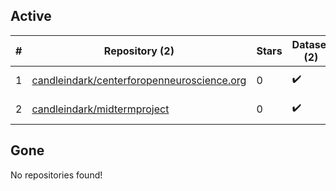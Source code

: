 ## Active
| # | Repository (2) | Stars | Dataset (2) | `run` | `containers-run` | Last Modified |
| --- | --- | --- | --- | --- | --- | --- |
| 1 | [candleindark/centerforopenneuroscience.org](https://github.com/candleindark/centerforopenneuroscience.org) | 0 | :heavy_check_mark: |  |  | 2025-04-21 21:40:27+00:00 |
| 2 | [candleindark/midtermproject](https://github.com/candleindark/midtermproject) | 0 | :heavy_check_mark: |  |  | 2022-12-20 01:42:04+00:00 |

## Gone
No repositories found!
